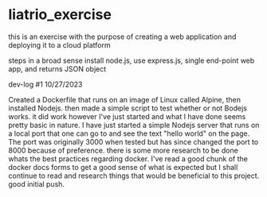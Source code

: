 # liatrio_exercise
this is an exercise with the purpose of creating a web application and deploying it to a cloud platform

steps in a broad sense
install node.js, use express.js, single end-point web app, and returns JSON object

dev-log #1 10/27/2023

Created a Dockerfile that runs on an image of Linux called Alpine, then installed Nodejs. then made a simple script to test
whether or not Bodejs works. it did work however I've just started and what I have done seems pretty basic in nature. I have just started a simple Nodejs server that runs on a local port that one can go to and see the text "hello world" on the page. The port was originally 3000 when tested but has since changed the port to 8000 because of preference. there is some more research to be done whats the best practices regarding docker. I've read a good chunk of the docker docs forms to get a good sense of what is expected but I shall continue to read and research things that would be beneficial to this project. good initial push.


